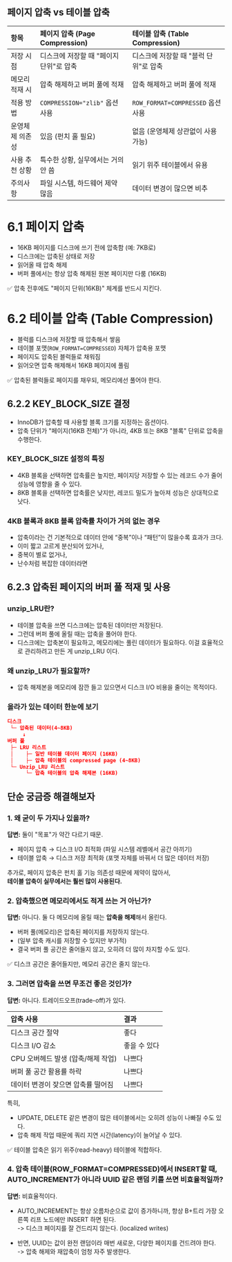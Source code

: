 ## 페이지 압축 vs 테이블 압축

| 항목 | 페이지 압축 (Page Compression) | 테이블 압축 (Table Compression)    |
|:---|:---|:------------------------------|
| 저장 시점 | 디스크에 저장할 때 "페이지 단위"로 압축 | 디스크에 저장할 때 "블럭 단위"로 압축        |
| 메모리 적재 시 | 압축 해제하고 버퍼 풀에 적재 | 압축 해제하고 버퍼 풀에 적재              |
| 적용 방법 | `COMPRESSION="zlib"` 옵션 사용 | `ROW_FORMAT=COMPRESSED` 옵션 사용 |
| 운영체제 의존성 | 있음 (펀치 홀 필요) | 없음 (운영체제 상관없이 사용 가능)          |
| 사용 추천 상황 | 특수한 상황, 실무에서는 거의 안 씀 | 읽기 위주 테이블에서 유용                |
| 주의사항 | 파일 시스템, 하드웨어 제약 많음 | 데이터 변경이 많으면 비추                |

# 6.1 페이지 압축
- 16KB 페이지를 디스크에 쓰기 전에 압축함 (예: 7KB로)
- 디스크에는 압축된 상태로 저장
- 읽어올 때 압축 해제
- 버퍼 풀에서는 항상 압축 해제된 원본 페이지만 다룸 (16KB)

✅ 압축 전후에도 "페이지 단위(16KB)" 체계를 반드시 지킨다.

# 6.2 테이블 압축 (Table Compression)
- 블럭를 디스크에 저장할 때 압축해서 쌓음
- 테이블 포맷(`ROW_FORMAT=COMPRESSED`) 자체가 압축용 포맷
- 페이지도 압축된 블럭들로 채워짐
- 읽어오면 압축 해제해서 16KB 페이지에 풀림

✅ 압축된 블럭들로 페이지를 채우되, 메모리에선 풀어야 한다.

## 6.2.2 KEY_BLOCK_SIZE 결정
- InnoDB가 압축할 때 사용할 블록 크기를 지정하는 옵션이다.
- 압축 단위가 "페이지(16KB 전체)"가 아니라, 4KB 또는 8KB "블록" 단위로 압축을 수행한다.

### KEY_BLOCK_SIZE 설정의 특징
- 4KB 블록을 선택하면 압축률은 높지만, 페이지당 저장할 수 있는 레코드 수가 줄어 성능에 영향을 줄 수 있다.
- 8KB 블록을 선택하면 압축률은 낮지만, 레코드 밀도가 높아져 성능은 상대적으로 낫다.

### 4KB 블록과 8KB 블록 압축률 차이가 거의 없는 경우
- 압축이라는 건 기본적으로 데이터 안에 “중복”이나 “패턴”이 많을수록 효과가 크다.
- 이미 짧고 고르게 분산되어 있거나,
- 중복이 별로 없거나,
- 난수처럼 복잡한 데이터라면

## 6.2.3 압축된 페이지의 버퍼 풀 적재 및 사용

### unzip_LRU란?
- 테이블 압축을 쓰면 디스크에는 압축된 데이터만 저장된다.
- 그런데 버퍼 풀에 올릴 때는 압축을 풀어야 한다.
- 디스크에는 압축본이 필요하고, 메모리에는 풀린 데이터가 필요하다. 이걸 효율적으로 관리하려고 만든 게 unzip_LRU 이다.

### 왜 unzip_LRU가 필요할까?
- 압축 해제본을 메모리에 잠깐 들고 있으면서 디스크 I/O 비용을 줄이는 목적이다.

### 올라가 있는 데이터 한눈에 보기

```json
디스크
 └─ 압축된 데이터(4~8KB)
     ↓
버퍼 풀
 ├─ LRU 리스트
 │    ├─ 일반 테이블 데이터 페이지 (16KB)
 │    ├─ 압축 테이블의 compressed page (4~8KB)
 └─ Unzip_LRU 리스트
      └─ 압축 테이블의 압축 해제본 (16KB)
```
## 단순 궁금증 해결해보자

### 1. 왜 굳이 두 가지나 있을까?

**답변:** 둘이 "목표"가 약간 다르기 때문.

- 페이지 압축 → 디스크 I/O 최적화 (파일 시스템 레벨에서 공간 아끼기)
- 테이블 압축 → 디스크 저장 최적화 (포맷 자체를 바꿔서 더 많은 데이터 저장)

추가로, 페이지 압축은 펀치 홀 기능 의존성 때문에 제약이 많아서,  
**테이블 압축이 실무에서는 훨씬 많이 사용된다.**

### 2. 압축했으면 메모리에서도 적게 쓰는 거 아닌가?

**답변:** 아니다. 둘 다 메모리에 올릴 때는 **압축을 해제**해서 올린다.

- 버퍼 풀(메모리)은 압축된 페이지를 저장하지 않는다.
- (일부 압축 캐시를 저장할 수 있지만 부가적)
- 결국 버퍼 풀 공간은 줄어들지 않고, 오히려 더 많이 차지할 수도 있다.

✅ 디스크 공간은 줄어들지만, 메모리 공간은 줄지 않는다.

### 3. 그러면 압축을 쓰면 무조건 좋은 것인가?

**답변:** 아니다. 트레이드오프(trade-off)가 있다.

| 압축 사용 | 결과 |
|:---|:---|
| 디스크 공간 절약 | 좋다 |
| 디스크 I/O 감소 | 좋을 수 있다 |
| CPU 오버헤드 발생 (압축/해제 작업) | 나쁘다 |
| 버퍼 풀 공간 활용률 하락 | 나쁘다 |
| 데이터 변경이 잦으면 압축률 떨어짐 | 나쁘다 |

특히,
- UPDATE, DELETE 같은 변경이 많은 테이블에서는 오히려 성능이 나빠질 수도 있다.
- 압축 해제 작업 때문에 쿼리 지연 시간(latency)이 늘어날 수 있다.

✅ 테이블 압축은 읽기 위주(read-heavy) 테이블에 적합하다.

### 4. 압축 테이블(ROW_FORMAT=COMPRESSED)에서 INSERT할 때, AUTO_INCREMENT가 아니라 UUID 같은 랜덤 키를 쓰면 비효율적일까?

**답변:** 비효율적이다.

- AUTO_INCREMENT는 항상 오름차순으로 값이 증가하니까, 항상 B+트리 가장 오른쪽 리프 노드에만 INSERT 하면 된다.  
  -> 디스크 페이지를 잘 건드리지 않는다. (localized writes)

- 반면, UUID는 값이 완전 랜덤이라 매번 새로운, 다양한 페이지를 건드려야 한다.  
  -> 압축 해제와 재압축이 엄청 자주 발생한다.
